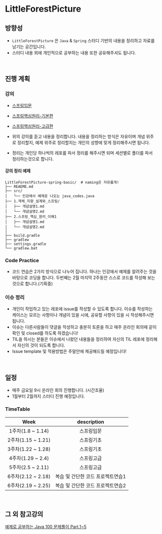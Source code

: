 # LittleForestPicture

## 방향성

-   `LittleForestPicture` 은 `Java` & `Spring` 스터디 기반의 내용을 정리하고 자료를 남기는 공간입니다.
-   스터디 내용 외에 개인적으로 공부하는 내용 또한 공유해주셔도 됩니다.

<br />

## 진행 계획

### 강의

-   [스프링입문](https://www.inflearn.com/course/%EC%8A%A4%ED%94%84%EB%A7%81-%EC%9E%85%EB%AC%B8-%EC%8A%A4%ED%94%84%EB%A7%81%EB%B6%80%ED%8A%B8)
-   [스프링핵심원리-기본편](https://www.inflearn.com/course/스프링-핵심-원리-기본편#curriculum)
-   [스프링핵심원리-고급편](https://www.inflearn.com/course/스프링-핵심-원리-고급편)

-   위의 강의를 듣고 내용을 정리합니다. 내용을 정리하는 방식은 자유이며 개념 위주로 정리할지, 예제 위주로 정리할지는 개인의 성향에 맞게 정리해주시면 됩니다.
-   정리는 개인당 하나씩의 레포를 파서 정리를 해주시면 되며 세션별로 폴더를 파서 정리하는것으로 합니다.

#### 강의 정리 예제

```
LittleForestPicture-spring-basic/  # naming은 자유롭게!
├── REAEME.md
├── src/
│   └── 인강에서 예제로 나오는 java_codes.java
├── 1.객체_지향_설계와_스프링/
│   ├── 개념설명1.md
│   └── 개념설명2.md
├── 2.스프링_핵심_원리_이해1
│   ├── 개념설명1.md
│   └── 개념설명2.md
│
├── build.gradle
├── gradlew
├── settings.gradle
└── gradlew.bat

```

### Code Practice

-   코드 연습은 2가지 방식으로 나누어 집니다. 하나는 인강에서 예제를 알려주는 것을 바탕으로 코딩을 합니다. 두번째는 2월 마지막 2주동안 스스로 코드를 작성해 보는 것으로 합니다.(기획중)

### 이슈 정리

-   개인이 작업하고 있는 레포에 issue를 작성할 수 있도록 합니다. 이슈를 작성하는 케이스는 모르는 사항이나 개념이 있을 시에, 공유할 사항이 있을 시 작성해주시면 됩니다.
-   이슈는 다른사람들이 댓글을 작성하고 충분히 토론을 하고 매주 온라인 회의때 같이 확인 및 closed를 하도록 하겠습니다!
-   TIL을 하시는 분들은 이슈에서 나왔던 내용들을 정리하여 자신의 TIL 레포에 정리해서 자신의 것이 되도록 합니다.
-   Issue template 및 적용방법은 주말안에 제공해드릴 예정입니다!

<br />

## 일정

-   매주 금요일 9시 온라인 회의 진행합니다. (시간조율)
-   1월부터 2월까지 스터디 진행 예정입니다.

### TimeTable

|        Week        |            description            |
| :----------------: | :-------------------------------: |
| 1주차(1.8 ~ 1.14)  |            스프링입문             |
| 2주차(1.15 ~ 1.21) |            스프링기초             |
| 3주차(1.22 ~ 1.28) |            스프링기초             |
| 4주차(1.29 ~ 2.4)  |            스프링고급             |
| 5주차(2.5 ~ 2.11)  |            스프링고급             |
| 6주차(2.12 ~ 2.18) | 복습 및 간단한 코드 프로젝트연습1 |
| 6주차(2.19 ~ 2.25) | 복습 및 간단한 코드 프로젝트연습2 |

<br />

## 그 외 참고강의

[예제로 공부하는 Java 100 문제풀이 Part.1~5
](https://www.inflearn.com/course/%EC%9E%90%EB%B0%94-100%EC%A0%9C-5#curriculum)
